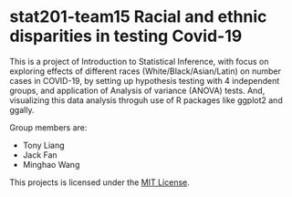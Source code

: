 # stat201-team15 Racial and ethnic disparities in testing Covid-19

This is a project of Introduction to Statistical Inference, with focus on exploring effects of different races (White/Black/Asian/Latin) on number cases in COVID-19, by setting up hypothesis testing with 4 independent groups, and application of Analysis of variance (ANOVA) tests. And, visualizing this data analysis throguh use of R packages like ggplot2 and ggally.

Group members are:
* Tony Liang
* Jack Fan
* Minghao Wang


This projects is licensed under the [MIT License](https://github.com/tonyliang19/stat201-team15/blob/main/LICENSE).
